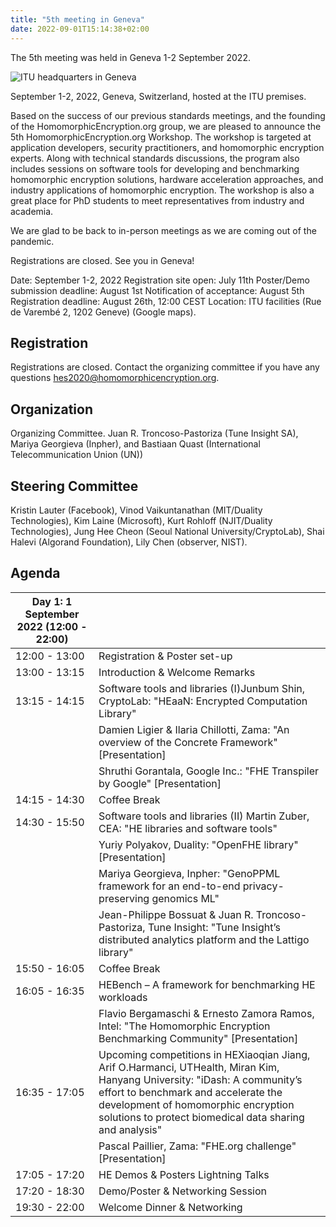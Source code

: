 ```yaml
---
title: "5th meeting in Geneva"
date: 2022-09-01T15:14:38+02:00
---
```


The 5th meeting was held in Geneva 1-2 September 2022.

![ITU headquarters in Geneva](https://homomorphicencryption.org/wp-content/uploads/2022/06/itu-headquarters-768x432-1.jpg)

September 1-2, 2022, Geneva, Switzerland, hosted at the ITU premises.

Based on the success of our previous standards meetings, and the founding of the HomomorphicEncryption.org group, we are pleased to announce the 5th HomomorphicEncryption.org Workshop. The workshop is targeted at application developers, security practitioners, and homomorphic encryption experts. Along with technical standards discussions, the program also includes sessions on software tools for developing and benchmarking homomorphic encryption solutions, hardware acceleration approaches, and industry applications of homomorphic encryption. The workshop is also a great place for PhD students to meet representatives from industry and academia. 

We are glad to be back to in-person meetings as we are coming out of the pandemic.

Registrations are closed. See you in Geneva!

Date: September 1-2, 2022
Registration site open: July 11th
Poster/Demo submission deadline: August 1st
Notification of acceptance: August 5th
Registration deadline: August 26th, 12:00 CEST
Location:  ITU facilities (Rue de Varembé 2, 1202 Geneve) (Google maps). 

## Registration
Registrations are closed. Contact the organizing committee if you have any questions hes2020@homomorphicencryption.org.

## Organization
Organizing Committee.  Juan R. Troncoso-Pastoriza (Tune Insight SA), Mariya Georgieva (Inpher), and Bastiaan Quast (International Telecommunication Union (UN))

## Steering Committee
Kristin Lauter (Facebook), Vinod Vaikuntanathan (MIT/Duality Technologies), Kim Laine (Microsoft), Kurt Rohloff (NJIT/Duality Technologies), Jung Hee Cheon (Seoul National University/CryptoLab), Shai Halevi (Algorand Foundation), Lily Chen (observer, NIST).


## Agenda

| Day 1: 1 September 2022 (12:00 - 22:00) |                                                                                                                                                                                                                                                                       |
|------------------------------------------|-----------------------------------------------------------------------------------------------------------------------------------------------------------------------------------------------------------------------------------------------------------------------|
| 12:00 - 13:00                            | Registration & Poster set-up                                                                                                                                                                                                                                         |
| 13:00 - 13:15                            | Introduction & Welcome Remarks                                                                                                                                                                                                                                       |
| 13:15 - 14:15                            | Software tools and libraries (I)Junbum Shin, CryptoLab: "HEaaN: Encrypted Computation Library"​                                                                                                                                                                      |
|                                          | Damien Ligier & Ilaria Chillotti, Zama: "An overview of the Concrete Framework" [Presentation]                                                                                                                                                                        |
|                                          | Shruthi Gorantala, Google Inc.: "FHE Transpiler by Google" [Presentation]                                                                                                                                                                                             |
| 14:15 - 14:30                            | Coffee Break                                                                                                                                                                                                                                                         |
| 14:30 - 15:50                            | Software tools and libraries (II) Martin Zuber, CEA: "HE libraries and software tools"                                                                                                                                                                             |
|                                          | Yuriy Polyakov, Duality: "OpenFHE library" [Presentation]                                                                                                                                                                                                             |
|                                          | Mariya Georgieva, Inpher: "GenoPPML framework for an end-to-end privacy-preserving genomics ML"                                                                                                                                                                      |
|                                          | Jean-Philippe Bossuat & Juan R. Troncoso-Pastoriza, Tune Insight: "Tune Insight’s distributed analytics platform and the Lattigo library"                                                                                                                             |
| 15:50 - 16:05                            | Coffee Break                                                                                                                                                                                                                                                        |
| 16:05 - 16:35                            | HEBench – A framework for benchmarking HE workloads                                                                                                                                                                                                                  |
|                                          | Flavio Bergamaschi & Ernesto Zamora Ramos, Intel: "The Homomorphic Encryption Benchmarking Community" [Presentation]                                                                                                                                                |
| 16:35 - 17:05                            | Upcoming competitions in HEXiaoqian Jiang, Arif O.Harmanci, UTHealth, Miran Kim, Hanyang University: "iDash: A community’s effort to benchmark and accelerate the development of homomorphic encryption solutions to protect biomedical data sharing and analysis" |
|                                          | Pascal Paillier, Zama: "FHE.org challenge" [Presentation]                                                                                                                                                                                                             |
| 17:05 - 17:20                            | HE Demos & Posters Lightning Talks                                                                                                                                                                                                                                  |
| 17:20 - 18:30                            | Demo/Poster & Networking Session                                                                                                                                                                                                                                     |
| 19:30 - 22:00                            | Welcome Dinner & Networking                                                                                                                                                                                                                                         |


